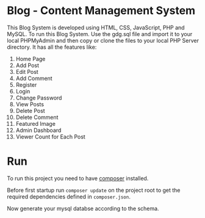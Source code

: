 # Blog - Content Management System
This Blog System is developed using HTML, CSS, JavaScript, PHP and MySQL.
To run this Blog System. Use the gdg.sql file and import it to your local PHPMyAdmin and then copy or clone the files to your local PHP Server directory.
It has all the features like:
1) Home Page
2) Add Post
3) Edit Post
4) Add Comment
5) Register
6) Login
7) Change Password
8) View Posts
9) Delete Post
10) Delete Comment
11) Featured Image
12) Admin Dashboard
13) Viewer Count for Each Post

# Run
To run this project you need to have [composer](https://getcomposer.org/download/) installed.

Before first startup run `composer update` on the project root to get the required dependencies defined in `composer.json`.

Now generate your mysql databse according to the schema.
